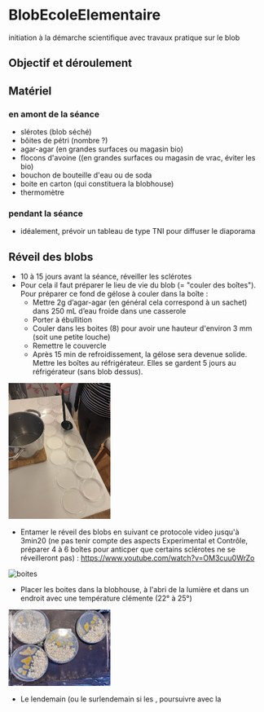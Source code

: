 # BlobEcoleElementaire
initiation à la démarche scientifique avec travaux pratique sur le blob

## Objectif et déroulement 

## Matériel 

### en amont de la séance
* slérotes (blob séché)
* bôites de pétri (nombre ?)
* agar-agar (en grandes surfaces ou magasin bio)
* flocons d'avoine ((en grandes surfaces ou magasin de vrac, éviter les bio)
* bouchon de bouteille d'eau ou de soda
* boite en carton (qui constituera la blobhouse)
* thermomètre

### pendant la séance
* idéalement, prévoir un tableau de type TNI pour diffuser le diaporama


## Réveil des blobs
* 10 à 15 jours avant la séance, réveiller les sclérotes
* Pour cela il faut préparer le lieu de vie du blob (= "couler des boîtes"). Pour préparer ce fond de gélose à couler dans la boîte :
	-	Mettre 2g d’agar-agar (en général cela correspond à un sachet) dans 250 mL d’eau froide dans une casserole
	-	Porter à ébullition
	-	Couler dans les boites (8) pour avoir une hauteur d'environ 3 mm (soit une petite louche)
	-	Remettre le couvercle
	-	Après 15 min de refroidissement, la gélose sera devenue solide. Mettre les boîtes au réfrigérateur. Elles se gardent 5 jours au réfrigérateur (sans blob dessus).

<img src="images/1_couler_boites.jpeg" alt="boites" width="200"/>
	
* Entamer le réveil des blobs en suivant ce protocole video jusqu'à 3min20 (ne pas tenir compte des aspects Experimental et Contrôle, préparer 4 à 6 boîtes pour anticper que certains sclérotes ne se réveilleront pas) : https://www.youtube.com/watch?v=OM3cuu0WrZo

<img src="images/2_reveil.jpeg" alt="boites" width="200"/>


* Placer les boites dans la blobhouse, à l'abri de la lumière et dans un endroit avec une température clémente (22° à 25°)

<img src="images/3_blobhouse.jpg" alt="boites" width="200"/>

* Le lendemain (ou le surlendemain si les , poursuivre avec la 

